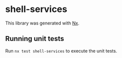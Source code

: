 # shell-services

This library was generated with [Nx](https://nx.dev).

## Running unit tests

Run `nx test shell-services` to execute the unit tests.
